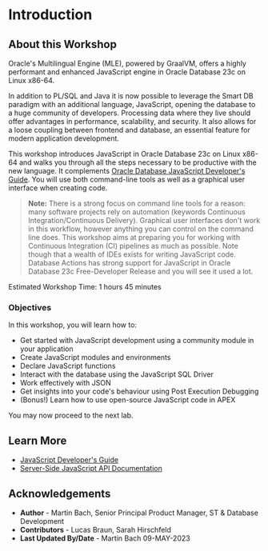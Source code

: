 # Introduction

## About this Workshop

Oracle's Multilingual Engine (MLE), powered by GraalVM, offers a highly performant and enhanced JavaScript engine in Oracle Database 23c on Linux x86-64.

In addition to PL/SQL and Java it is now possible to leverage the Smart DB paradigm with an additional language, JavaScript, opening the database to a huge community of developers. Processing data where they live should offer advantages in performance, scalability, and security. It also allows for a loose coupling between frontend and database, an essential feature for modern application development.

This workshop introduces JavaScript in Oracle Database 23c on Linux x86-64 and walks you through all the steps necessary to be productive with the new language. It complements [Oracle Database JavaScript Developer's Guide](https://docs.oracle.com/en/database/oracle/oracle-database/23/mlejs/index.html). You will use both command-line tools as well as a graphical user interface when creating code.

> **Note:** There is a strong focus on command line tools for a reason: many software projects rely on automation (keywords Continuous Integration/Continuous Delivery). Graphical user interfaces don't work in this workflow, however anything you can control on the command line does. This workshop aims at preparing you for working with Continuous Integration (CI) pipelines as much as possible. Note though that a wealth of IDEs exists for writing JavaScript code. Database Actions has strong support for JavaScript in Oracle Database 23c Free-Developer Release and you will see it used a lot.

Estimated Workshop Time: 1 hours 45 minutes

### Objectives

In this workshop, you will learn how to:

- Get started with JavaScript development using a community module in your application
- Create JavaScript modules and environments
- Declare JavaScript functions
- Interact with the database using the JavaScript SQL Driver
- Work effectively with JSON
- Get insights into your code's behaviour using Post Execution Debugging
- (Bonus!) Learn how to use open-source JavaScript code in APEX

You may now proceed to the next lab.

## Learn More

- [JavaScript Developer's Guide](https://docs.oracle.com/en/database/oracle/oracle-database/23/mlejs/index.html)
- [Server-Side JavaScript API Documentation](https://oracle-samples.github.io/mle-modules/)

## Acknowledgements

- **Author** - Martin Bach, Senior Principal Product Manager, ST & Database Development
- **Contributors** -  Lucas Braun, Sarah Hirschfeld
- **Last Updated By/Date** - Martin Bach 09-MAY-2023
